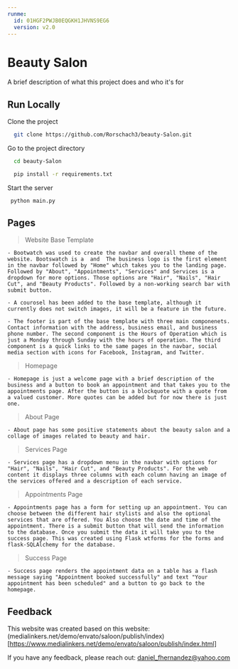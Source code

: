 ```yaml
---
runme:
  id: 01HGF2PWJB0EQGKH1JHVNS9EG6
  version: v2.0
---
```


# Beauty Salon

A brief description of what this project does and who it's for

## Run Locally

Clone the project

```bash {"id":"01HGF2PWJAAY0Z5PCWWDE3PWTS"}
  git clone https://github.com/Rorschach3/beauty-Salon.git

```

Go to the project directory

```bash {"id":"01HGF2PWJAAY0Z5PCWWE1AYTN4"}
  cd beauty-Salon

```

```bash {"id":"01HGF2PWJAAY0Z5PCWWGQ7Z62F"}
  pip install -r requirements.txt

```

Start the server

```bash {"id":"01HGF2PWJAAY0Z5PCWWJ50TH2H"}
 python main.py

```

## Pages

> Website Base Template

    - Bootwatch was used to create the navbar and overall theme of the website. Bootswatch is a  and  The business logo is the first element in the navbar followed by "Home" which takes you to the landing page. Followed by "About", "Appointments", "Services" and Services is a dropdown for more options. Those options are "Hair", "Nails", "Hair Cut", and "Beauty Products". Followed by a non-working search bar with submit button.
    
    - A courosel has been added to the base template, although it currently does not switch images, it will be a feature in the future. 
    
    - The footer is part of the base template with three main componenets. Contact information with the address, business email, and business phone number. The second component is the Hours of Operation which is just a Monday through Sunday with the hours of operation. The third component is a quick links to the same pages in the navbar, social media section with icons for Facebook, Instagram, and Twitter.

> Homepage

    - Homepage is just a welcome page with a brief description of the business and a button to book an appointment and that takes you to the appointments page. After the button is a blockquote with a quote from a valued customer. More quotes can be added but for now there is just one.

> About Page

    - About page has some positive statements about the beauty salon and a collage of images related to beauty and hair.

> Services Page

    - Services page has a dropdown menu in the navbar with options for "Hair", "Nails", "Hair Cut", and "Beauty Products". For the web content it displays three columns with each column having an image of the services offered and a description of each service.

> Appointments Page

    - Appointments page has a form for setting up an appointment. You can choose between the different hair stylists and also the optional services that are offered. You Also choose the date and time of the appointment. There is a submit button that will send the information to the database. Once you submit the data it will take you to the success page. This was created using Flask wtforms for the forms and flask-SQLAlchemy for the database.

> Success Page

    - Success page renders the appointment data on a table has a flash message saying "Appointment booked successfully" and text "Your appointment has been scheduled" and a button to go back to the homepage.

## Feedback

This website was created based on this website: (medialinkers.net/demo/envato/saloon/publish/index)[https://www.medialinkers.net/demo/envato/saloon/publish/index.html]

If you have any feedback, please reach out: daniel_fhernandez@yahoo.com
